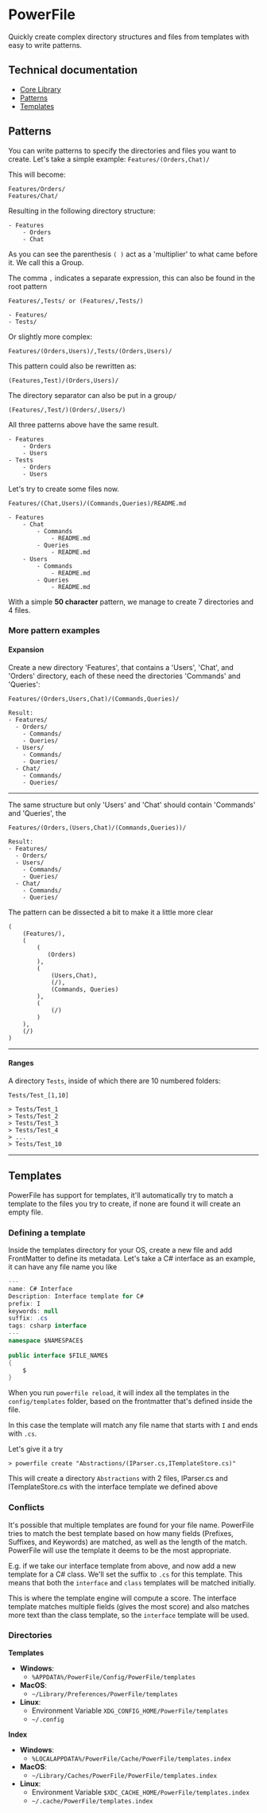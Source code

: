 # PowerFile
Quickly create complex directory structures and files from templates with easy to write patterns.

## Technical documentation
- [Core Library](src/PowerFile.Core/README.md)
- [Patterns](#patterns)
- [Templates](#templates)

## Patterns
You can write patterns to specify the directories and files you want to create.
Let's take a simple example:
`Features/(Orders,Chat)/`

This will become:
```
Features/Orders/
Features/Chat/
```

Resulting in the following directory structure:
```
- Features
    - Orders
    - Chat
```
As you can see the parenthesis `( )` act as a 'multiplier' to what came before it.
We call this a Group.

The comma `,` indicates a separate expression, this can also be found in the root pattern
```
Features/,Tests/ or (Features/,Tests/)

- Features/
- Tests/
```
Or slightly more complex:
```
Features/(Orders,Users)/,Tests/(Orders,Users)/
```
This pattern could also be rewritten as:
```
(Features,Test)/(Orders,Users)/
```
The directory separator can also be put in a group`/`
```
(Features/,Test/)(Orders/,Users/)
```
All three patterns above have the same result.
```
- Features
    - Orders
    - Users
- Tests
    - Orders
    - Users
```

Let's try to create some files now.
```
Features/(Chat,Users)/(Commands,Queries)/README.md

- Features
    - Chat
        - Commands
            - README.md
        - Queries
            - README.md
    - Users
        - Commands
            - README.md
        - Queries
            - README.md
```

With a simple **50 character** pattern, we manage to create 7 directories and 4 files.

### More pattern examples
#### Expansion
Create a new directory 'Features', that contains a 'Users', 'Chat', and 'Orders' directory, each of these need the directories 'Commands' and 'Queries':
```
Features/(Orders,Users,Chat)/(Commands,Queries)/

Result:
- Features/
  - Orders/
    - Commands/
    - Queries/
  - Users/
    - Commands/
    - Queries/
  - Chat/
    - Commands/
    - Queries/
```
---
The same structure but only 'Users' and 'Chat' should contain 'Commands' and 'Queries', the 
```
Features/(Orders,(Users,Chat)/(Commands,Queries))/

Result:
- Features/
  - Orders/
  - Users/
    - Commands/
    - Queries/
  - Chat/
    - Commands/
    - Queries/
```
The pattern can be dissected a bit to make it a little more clear
```
(
    (Features/),
    (
        (
           (Orders)
        ),
        (
            (Users,Chat),
            (/),
            (Commands, Queries)
        ),
        (
            (/)
        )
    ),
    (/)
)
```
---
#### Ranges
A directory `Tests`, inside of which there are 10 numbered folders:
```
Tests/Test_[1,10]

> Tests/Test_1
> Tests/Test_2
> Tests/Test_3
> Tests/Test_4
> ...
> Tests/Test_10
```
---
## Templates
PowerFile has support for templates, it'll automatically try to match a template to the files you try to create, if none are found it will create an empty file.

### Defining a template
Inside the templates directory for your OS, create a new file and add FrontMatter to define its metadata.
Let's take a C# interface as an example, it can have any file name you like
```csharp
---
name: C# Interface
Description: Interface template for C#
prefix: I
keywords: null
suffix: .cs
tags: csharp interface
---
namespace $NAMESPACE$
        
public interface $FILE_NAME$
{
    $
}    
```

When you run `powerfile reload`, it will index all the templates in the `config/templates` folder, based on the frontmatter that's defined inside the file.

In this case the template will match any file name that starts with `I` and ends with `.cs`.

Let's give it a try
```
> powerfile create "Abstractions/(IParser.cs,ITemplateStore.cs)" 
```

This will create a directory `Abstractions` with 2 files, IParser.cs and ITemplateStore.cs with the interface template we defined above

### Conflicts
It's possible that multiple templates are found for your file name.
PowerFile tries to match the best template based on how many fields (Prefixes, Suffixes, and Keywords) are matched, as well as the length of the match.
PowerFile will use the template it deems to be the most appropriate.

E.g. if we take our interface template from above, and now add a new template for a C# class.
We'll set the suffix to `.cs` for this template. This means that both the `interface` and `class` templates will be matched initially.

This is where the template engine will compute a score.
The interface template matches multiple fields (gives the most score) and also matches more text than the class template, so the `interface` template will be used.



### Directories
**Templates**
- **Windows**:
  - `%APPDATA%/PowerFile/Config/PowerFile/templates`
- **MacOS**:
  - `~/Library/Preferences/PowerFile/templates`
- **Linux**:
  - Environment Variable `XDG_CONFIG_HOME/PowerFile/templates`
  - `~/.config`

**Index**
- **Windows**:
    - `%LOCALAPPDATA%/PowerFile/Cache/PowerFile/templates.index`
- **MacOS**:
    - `~/Library/Caches/PowerFile/PowerFile/templates.index`
- **Linux**:
    - Environment Variable `$XDC_CACHE_HOME/PowerFile/templates.index`
    - `~/.cache/PowerFile/templates.index`


